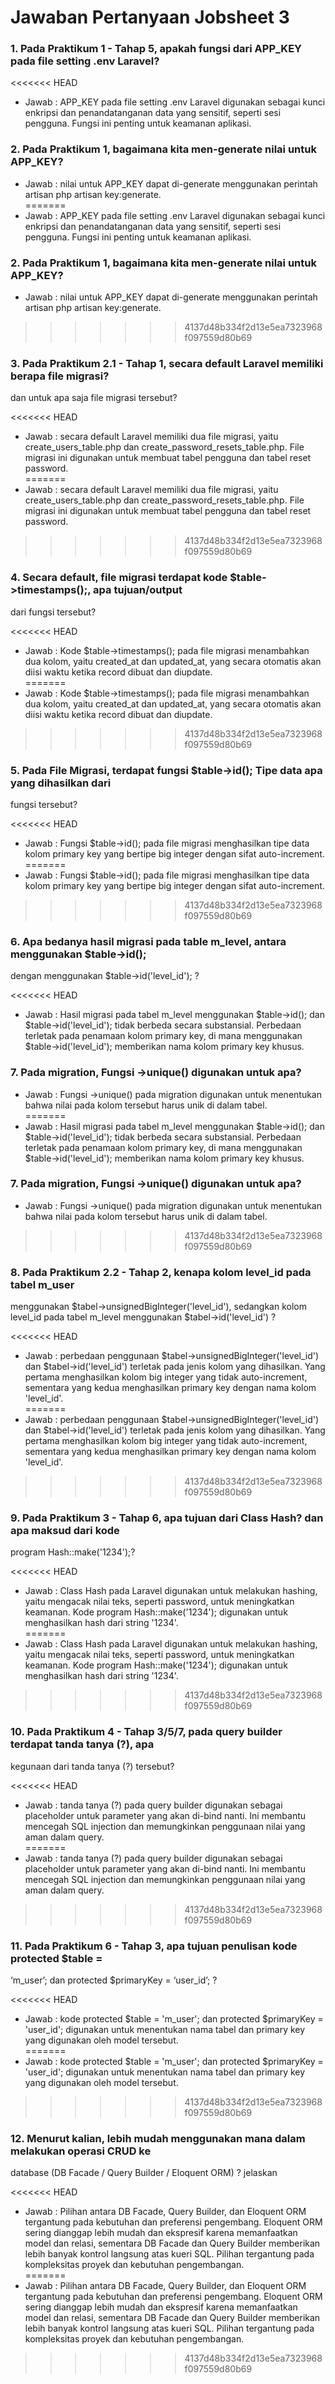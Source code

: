 # Jawaban Pertanyaan Jobsheet 3

### 1. Pada Praktikum 1 - Tahap 5, apakah fungsi dari APP_KEY pada file setting .env Laravel?<br>

<<<<<<< HEAD
-   Jawab : APP_KEY pada file setting .env Laravel digunakan sebagai kunci enkripsi dan penandatanganan data yang sensitif, seperti sesi pengguna. Fungsi ini penting untuk keamanan aplikasi.<br>

### 2. Pada Praktikum 1, bagaimana kita men-generate nilai untuk APP_KEY?<br>

-   Jawab : nilai untuk APP_KEY dapat di-generate menggunakan perintah artisan php artisan key:generate.<br>
=======
- Jawab : APP_KEY pada file setting .env Laravel digunakan sebagai kunci enkripsi dan penandatanganan data yang sensitif, seperti sesi pengguna. Fungsi ini penting untuk keamanan aplikasi.<br>

### 2. Pada Praktikum 1, bagaimana kita men-generate nilai untuk APP_KEY?<br>

- Jawab : nilai untuk APP_KEY dapat di-generate menggunakan perintah artisan php artisan key:generate.<br>
>>>>>>> 4137d48b334f2d13e5ea7323968f097559d80b69

### 3. Pada Praktikum 2.1 - Tahap 1, secara default Laravel memiliki berapa file migrasi?

dan untuk apa saja file migrasi tersebut?<br>

<<<<<<< HEAD
-   Jawab : secara default Laravel memiliki dua file migrasi, yaitu create_users_table.php dan create_password_resets_table.php. File migrasi ini digunakan untuk membuat tabel pengguna dan tabel reset password.<br>
=======
- Jawab : secara default Laravel memiliki dua file migrasi, yaitu create_users_table.php dan create_password_resets_table.php. File migrasi ini digunakan untuk membuat tabel pengguna dan tabel reset password.<br>
>>>>>>> 4137d48b334f2d13e5ea7323968f097559d80b69

### 4. Secara default, file migrasi terdapat kode $table->timestamps();, apa tujuan/output

dari fungsi tersebut?<br>

<<<<<<< HEAD
-   Jawab : Kode $table->timestamps(); pada file migrasi menambahkan dua kolom, yaitu created_at dan updated_at, yang secara otomatis akan diisi waktu ketika record dibuat dan diupdate.<br>
=======
- Jawab : Kode $table->timestamps(); pada file migrasi menambahkan dua kolom, yaitu created_at dan updated_at, yang secara otomatis akan diisi waktu ketika record dibuat dan diupdate.<br>
>>>>>>> 4137d48b334f2d13e5ea7323968f097559d80b69

### 5. Pada File Migrasi, terdapat fungsi $table->id(); Tipe data apa yang dihasilkan dari

fungsi tersebut?<br>

<<<<<<< HEAD
-   Jawab : Fungsi $table->id(); pada file migrasi menghasilkan tipe data kolom primary key yang bertipe big integer dengan sifat auto-increment.<br>
=======
- Jawab : Fungsi $table->id(); pada file migrasi menghasilkan tipe data kolom primary key yang bertipe big integer dengan sifat auto-increment.<br>
>>>>>>> 4137d48b334f2d13e5ea7323968f097559d80b69

### 6. Apa bedanya hasil migrasi pada table m_level, antara menggunakan $table->id();

dengan menggunakan $table->id('level_id'); ?<br>

<<<<<<< HEAD
-   Jawab : Hasil migrasi pada tabel m_level menggunakan $table->id(); dan $table->id('level_id'); tidak berbeda secara substansial. Perbedaan terletak pada penamaan kolom primary key, di mana menggunakan $table->id('level_id'); memberikan nama kolom primary key khusus.<br>

### 7. Pada migration, Fungsi ->unique() digunakan untuk apa?<br>

-   Jawab : Fungsi ->unique() pada migration digunakan untuk menentukan bahwa nilai pada kolom tersebut harus unik di dalam tabel.<br>
=======
- Jawab : Hasil migrasi pada tabel m_level menggunakan $table->id(); dan $table->id('level_id'); tidak berbeda secara substansial. Perbedaan terletak pada penamaan kolom primary key, di mana menggunakan $table->id('level_id'); memberikan nama kolom primary key khusus.<br>

### 7. Pada migration, Fungsi ->unique() digunakan untuk apa?<br>

- Jawab : Fungsi ->unique() pada migration digunakan untuk menentukan bahwa nilai pada kolom tersebut harus unik di dalam tabel.<br>
>>>>>>> 4137d48b334f2d13e5ea7323968f097559d80b69

### 8. Pada Praktikum 2.2 - Tahap 2, kenapa kolom level_id pada tabel m_user

menggunakan $tabel->unsignedBigInteger('level_id'), sedangkan kolom level_id
pada tabel m_level menggunakan $tabel->id('level_id') ?<br>

<<<<<<< HEAD
-   Jawab : perbedaan penggunaan $tabel->unsignedBigInteger('level_id') dan $tabel->id('level_id') terletak pada jenis kolom yang dihasilkan. Yang pertama menghasilkan kolom big integer yang tidak auto-increment, sementara yang kedua menghasilkan primary key dengan nama kolom 'level_id'.<br>
=======
- Jawab : perbedaan penggunaan $tabel->unsignedBigInteger('level_id') dan $tabel->id('level_id') terletak pada jenis kolom yang dihasilkan. Yang pertama menghasilkan kolom big integer yang tidak auto-increment, sementara yang kedua menghasilkan primary key dengan nama kolom 'level_id'.<br>
>>>>>>> 4137d48b334f2d13e5ea7323968f097559d80b69

### 9. Pada Praktikum 3 - Tahap 6, apa tujuan dari Class Hash? dan apa maksud dari kode

program Hash::make('1234');?<br>

<<<<<<< HEAD
-   Jawab : Class Hash pada Laravel digunakan untuk melakukan hashing, yaitu mengacak nilai teks, seperti password, untuk meningkatkan keamanan. Kode program Hash::make('1234'); digunakan untuk menghasilkan hash dari string '1234'.<br>
=======
- Jawab : Class Hash pada Laravel digunakan untuk melakukan hashing, yaitu mengacak nilai teks, seperti password, untuk meningkatkan keamanan. Kode program Hash::make('1234'); digunakan untuk menghasilkan hash dari string '1234'.<br>
>>>>>>> 4137d48b334f2d13e5ea7323968f097559d80b69

### 10. Pada Praktikum 4 - Tahap 3/5/7, pada query builder terdapat tanda tanya (?), apa

kegunaan dari tanda tanya (?) tersebut?<br>

<<<<<<< HEAD
-   Jawab : tanda tanya (?) pada query builder digunakan sebagai placeholder untuk parameter yang akan di-bind nanti. Ini membantu mencegah SQL injection dan memungkinkan penggunaan nilai yang aman dalam query.<br>
=======
- Jawab : tanda tanya (?) pada query builder digunakan sebagai placeholder untuk parameter yang akan di-bind nanti. Ini membantu mencegah SQL injection dan memungkinkan penggunaan nilai yang aman dalam query.<br>
>>>>>>> 4137d48b334f2d13e5ea7323968f097559d80b69

### 11. Pada Praktikum 6 - Tahap 3, apa tujuan penulisan kode protected $table =

‘m_user’; dan protected $primaryKey = ‘user_id’; ?<br>

<<<<<<< HEAD
-   Jawab : kode protected $table = 'm_user'; dan protected $primaryKey = 'user_id'; digunakan untuk menentukan nama tabel dan primary key yang digunakan oleh model tersebut.<br>
=======
- Jawab : kode protected $table = 'm_user'; dan protected $primaryKey = 'user_id'; digunakan untuk menentukan nama tabel dan primary key yang digunakan oleh model tersebut.<br>
>>>>>>> 4137d48b334f2d13e5ea7323968f097559d80b69

### 12. Menurut kalian, lebih mudah menggunakan mana dalam melakukan operasi CRUD ke

database (DB Facade / Query Builder / Eloquent ORM) ? jelaskan<br>

<<<<<<< HEAD
-   Jawab : Pilihan antara DB Facade, Query Builder, dan Eloquent ORM tergantung pada kebutuhan dan preferensi pengembang. Eloquent ORM sering dianggap lebih mudah dan ekspresif karena memanfaatkan model dan relasi, sementara DB Facade dan Query Builder memberikan lebih banyak kontrol langsung atas kueri SQL. Pilihan tergantung pada kompleksitas proyek dan kebutuhan pengembangan.<br>
=======
- Jawab : Pilihan antara DB Facade, Query Builder, dan Eloquent ORM tergantung pada kebutuhan dan preferensi pengembang. Eloquent ORM sering dianggap lebih mudah dan ekspresif karena memanfaatkan model dan relasi, sementara DB Facade dan Query Builder memberikan lebih banyak kontrol langsung atas kueri SQL. Pilihan tergantung pada kompleksitas proyek dan kebutuhan pengembangan.<br>
>>>>>>> 4137d48b334f2d13e5ea7323968f097559d80b69
